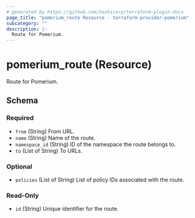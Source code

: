 ```yaml
---
# generated by https://github.com/hashicorp/terraform-plugin-docs
page_title: "pomerium_route Resource - terraform-provider-pomerium"
subcategory: ""
description: |-
  Route for Pomerium.
---
```


# pomerium_route (Resource)

Route for Pomerium.



<!-- schema generated by tfplugindocs -->
## Schema

### Required

- `from` (String) From URL.
- `name` (String) Name of the route.
- `namespace_id` (String) ID of the namespace the route belongs to.
- `to` (List of String) To URLs.

### Optional

- `policies` (List of String) List of policy IDs associated with the route.

### Read-Only

- `id` (String) Unique identifier for the route.
